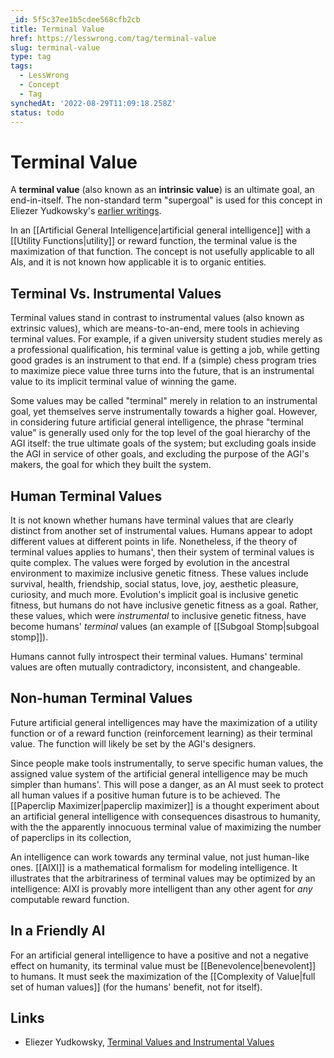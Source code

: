 ```yaml
---
_id: 5f5c37ee1b5cdee568cfb2cb
title: Terminal Value
href: https://lesswrong.com/tag/terminal-value
slug: terminal-value
type: tag
tags:
  - LessWrong
  - Concept
  - Tag
synchedAt: '2022-08-29T11:09:18.258Z'
status: todo
---
```


# Terminal Value

A **terminal value** (also known as an **intrinsic value**) is an ultimate goal, an end-in-itself. The non-standard term "supergoal" is used for this concept in Eliezer Yudkowsky's [earlier writings](http://intelligence.org/files/CFAI.html).

In an [[Artificial General Intelligence|artificial general intelligence]] with a [[Utility Functions|utility]] or reward function, the terminal value is the maximization of that function. The concept is not usefully applicable to all Als, and it is not known how applicable it is to organic entities.

## Terminal Vs. Instrumental Values

Terminal values stand in contrast to instrumental values (also known as extrinsic values), which are means-to-an-end, mere tools in achieving terminal values. For example, if a given university student studies merely as a professional qualification, his terminal value is getting a job, while getting good grades is an instrument to that end. If a (simple) chess program tries to maximize piece value three turns into the future, that is an instrumental value to its implicit terminal value of winning the game.

Some values may be called "terminal" merely in relation to an instrumental goal, yet themselves serve instrumentally towards a higher goal. However, in considering future artificial general intelligence, the phrase "terminal value" is generally used only for the top level of the goal hierarchy of the AGI itself: the true ultimate goals of the system; but excluding goals inside the AGI in service of other goals, and excluding the purpose of the AGI's makers, the goal for which they built the system.

## Human Terminal Values

It is not known whether humans have terminal values that are clearly distinct from another set of instrumental values. Humans appear to adopt different values at different points in life. Nonetheless, if the theory of terminal values applies to humans', then their system of terminal values is quite complex. The values were forged by evolution in the ancestral environment to maximize inclusive genetic fitness. These values include survival, health, friendship, social status, love, joy, aesthetic pleasure, curiosity, and much more. Evolution's implicit goal is inclusive genetic fitness, but humans do not have inclusive genetic fitness as a goal. Rather, these values, which were *instrumental* to inclusive genetic fitness, have become humans' *terminal* values (an example of [[Subgoal Stomp|subgoal stomp]]).

Humans cannot fully introspect their terminal values. Humans' terminal values are often mutually contradictory, inconsistent, and changeable.

## Non-human Terminal Values

Future artificial general intelligences may have the maximization of a utility function or of a reward function (reinforcement learning) as their terminal value. The function will likely be set by the AGI's designers.

Since people make tools instrumentally, to serve specific human values, the assigned value system of the artificial general intelligence may be much simpler than humans'. This will pose a danger, as an AI must seek to protect all human values if a positive human future is to be achieved. The [[Paperclip Maximizer|paperclip maximizer]] is a thought experiment about an artificial general intelligence with consequences disastrous to humanity, with the the apparently innocuous terminal value of maximizing the number of paperclips in its collection,

An intelligence can work towards any terminal value, not just human-like ones. [[AIXI]] is a mathematical formalism for modeling intelligence. It illustrates that the arbitrariness of terminal values may be optimized by an intelligence: AIXI is provably more intelligent than any other agent for *any* computable reward function.

## In a Friendly AI

For an artificial general intelligence to have a positive and not a negative effect on humanity, its terminal value must be [[Benevolence|benevolent]] to humans. It must seek the maximization of the [[Complexity of Value|full set of human values]] (for the humans' benefit, not for itself).

## Links

- Eliezer Yudkowsky, [Terminal Values and Instrumental Values](http://lesswrong.com/lw/l4/terminal_values_and_instrumental_values/)

